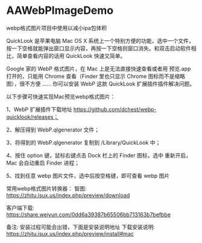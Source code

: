 # AAWebPImageDemo
webp格式图片项目中使用以减小ipa包体积

QuickLook 是苹果电脑 Mac OS X 系统上一个特别方便的功能，选中一个文件，按一下空格就能弹出窗口显示内容，再按一下空格则窗口消失。和双击启动软件相比，简单查看内容的话用 QuickLook 快速又简单。

Google 家的 WebP 格式图片，在 Mac 上是无法直接快速查看或者用 预览.app 打开的，只能用 Chrome 查看（Finder 里也只显示 Chrome 图标而不是缩略图），很不方便 …… 你可以安装 WebP 这款 QuickLook 扩展插件插件解决问题。

以下步骤可快速实现Mac预览webp格式图片：

1、WebP 扩展插件下载地址 https://github.com/dchest/webp-quicklook/releases；

2、解压得到 WebP.qlgenerator 文件；

3、将得到的 WebP.qlgenerator 复制到 /Library/QuickLook 中；

4、按住 option 键，鼠标右键点击 Dock 栏上的 Finder 图标，选中 重新开启，Mac 会自动重启 Finder 进程；

5、找到任意 webp 图片文件，选中后按空格键，即可查看 webp 图片


常用webp格式图片转换器：
智图: https://zhitu.isux.us/index.php/preview/download

客户端下载: https://share.weiyun.com/0dd6a39387b65506bb713163b7befbbe

备注: 安装过程可能会出错，下面是安装说明地址
下载安装说明: https://zhitu.isux.us/index.php/preview/install#mac
